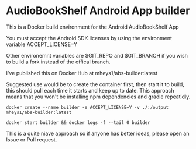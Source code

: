 # AudioBookShelf Android App builder

This is a Docker build environment for the Android AudioBookShelf App

You must accept the Android SDK licenses by using the environment variable ACCEPT_LICENSE=Y

Other environemnt variables are $GIT_REPO and $GIT_BRANCH if you wish to build a fork instead of the offical branch.

I've published this on Docker Hub at mheys1/abs-builder:latest

Suggested use would be to create the container first, then start it to build, this should pull each time it starts and keep up to date.  This approach means that you won't be installing npm dependencies and gradle repeatidly.

`docker create --name builder -e ACCEPT_LICENSE=Y -v ./:/output mheys1/abs-builder:latest`

`docker start builder && docker logs -f --tail 0 builder`

This is a quite niave approach so if anyone has better ideas, please open an Issue or Pull request.
